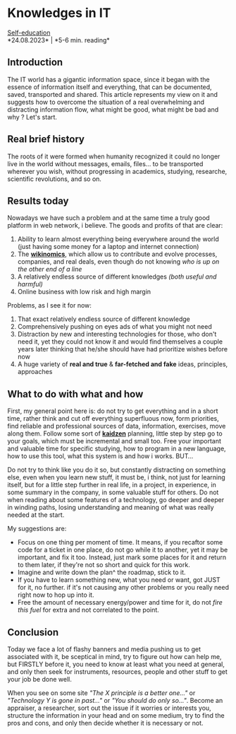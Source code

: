 # **Knowledges in IT**
<link href="/stylesheets/tags.css" rel="stylesheet" type="text/css"/>
<div class="tags">
    <div class='tag'>
        <a href="/tags#Self-education">Self-education</a>
    </div>
</div>
*24.08.2023* | *5-6 min. reading*

## Introduction
The IT world has a gigantic information space, since it began with the essence of information itself and everything, that can be documented, saved, transported and shared.
This article represents my view on it and suggests how to overcome the situation of a real overwhelming and distracting information flow, what might be good, what might be bad and why ?
Let's start.

## Real brief history
The roots of it were formed when humanity recognized it could no longer live in the world without messages, emails, files… to be transported wherever you wish, without progressing in academics, studying, researche, scientific revolutions, and so on.

## Results today
Nowadays we have such a problem and at the same time a truly good platform in web network, i believe.
The goods and profits of that are clear:

1. Ability to learn almost everything being everywhere around the world (just having some money for a laptop and internet connection)
2. The **[wikinomics](https://ru.wikipedia.org/wiki/%D0%92%D0%B8%D0%BA%D0%B8%D0%BD%D0%BE%D0%BC%D0%B8%D0%BA%D0%B0)**, which allow us to contribute and evolve processes, companies, and real deals, even though do not knowing *who is up on the other end of a line*
3. A relatively endless source of different knowledges *(both useful and harmful)*
4. Online business with low risk and high margin

Problems, as I see it for now:

1. That exact relatively endless source of different knowledge
2. Comprehensively pushing on eyes ads of what you might not need
3. Distraction by new and interesting technologies for those, who don't need it, yet they could not know it and would find themselves a couple years later thinking that he/she should have had prioritize wishes before now
4. A huge variety of **real and true** & **far-fetched and fake** ideas, principles, approaches

## What to do with what and how
First, my general point here is: do not try to get everything and in a short time, rather think and cut off everything superfluous now, form priorities, find reliable and professional sources of data, information, exercises, move along them.
Follow some sort of **[kaidzen](https://en.wikipedia.org/wiki/Kaizen)** planning, little step by step go to your goals, which must be incremental and small too. Free your important and valuable time for specific studying, how to program in a new language, how to use this tool, what this system is and how i works. BUT…

Do not try to think like you do it so, but constantly distracting on something else, even when you learn new stuff, it must be, i think, not just for learning itself, but for a little step further in real life, in a project, in experience, in some summary in the company, in some valuable stuff for others. Do not when reading about some features of a technology, go deeper and deeper in winding paths, losing understanding and meaning of what was really needed at the start.

My suggestions are:

- Focus on one thing per moment of time.
    It means, if you recaftor some code for a ticket in one place, do not go while it to another, yet it may be important, and fix it too. Instead, just mark some places for it and return to them later, if they're not so short and quick for this work.
- Imagine and write down the plan^ the roadmap, stick to it.
- If you have to learn something new, what you need or want, got JUST for it, no further. if it's not causing any other problems or you really need right now to hop up into it.
- Free the amount of necessary energy/power and time for it, do not *fire this fuel* for extra and not correlated to the point.

## Conclusion
Today we face a lot of flashy banners and media pushing us to get associated with it, be sceptical in mind, try to figure out how can help me, but FIRSTLY before it, you need to know at least what you need at general, and only then seek for instruments, resources, people and other stuff to get your job be done well.

When you see on some site *"The X principle is a better one…"* or *"Technology Y is gone in past…"* or *"You should do only so…"*.
Become an appraiser, a researcher, sort out the issue if it worries or interests you, structure the information in your head and on some medium, try to find the pros and cons, and only then decide whether it is necessary or not.